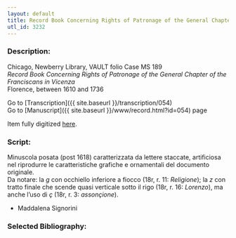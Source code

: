 ```yaml
---
layout: default
title: Record Book Concerning Rights of Patronage of the General Chapter of the Franciscans in Vicenza
utl_id: 3232
---
```


###  Description:

Chicago, Newberry Library, VAULT folio Case MS 189<br>
_Record Book Concerning Rights of Patronage of the General Chapter of the Franciscans in Vicenza_<br>
Florence, between 1610 and 1736

Go to [Transcription]({{ site.baseurl }}/transcription/054)<br>
Go to [Manuscript]({{ site.baseurl }}/www/record.html?id=054) page 

Item fully digitized [here](https://collections.newberry.org/asset-management/2KXJ8Z9U68FB).

###  Script:

Minuscola posata (post 1618) caratterizzata da lettere staccate, artificiosa nel riprodurre le caratteristiche grafiche e ornamentali del documento originale.<br>
Da notare: la _g_ con occhiello inferiore a fiocco (18r, r. 11: _Religione_); la _z_ con tratto finale che scende quasi verticale sotto il rigo (18r, r. 16: _Lorenzo_), ma anche l’uso di _ç_ (18r, r. 3: _assonçione_).<br>
- Maddalena Signorini

###  Selected Bibliography:



